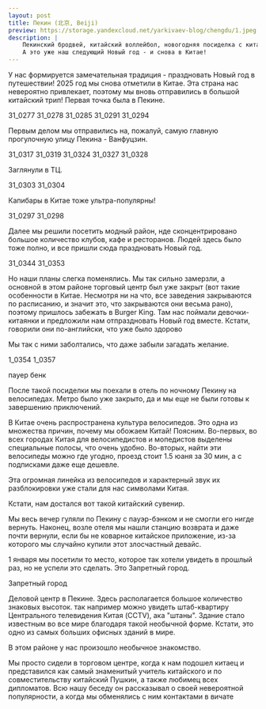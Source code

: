 ```yaml
---
layout: post
title: Пекин (北京, Beiji)
preview: https://storage.yandexcloud.net/yarkivaev-blog/chengdu/1.jpeg
description: |
    Пекинский бродвей, китайский воллейбол, новогодняя посиделка с китаянками, запретный город, штаны (!).
    А это уже наш следующий Новый год - и снова в Китае!
---
```



У нас формируется замечательная традиция - праздновать Новый год в путешествии! 2025 год мы снова отметили в Китае. Эта страна нас невероятно привлекает, поэтому мы вновь отправились в большой китайский трип! Первая точка была в Пекине.


31_0277
31_0278
31_0285
31_0291
31_0294

Первым делом мы отправились на, пожалуй, самую главную прогулочную улицу Пекина - Ванфуцзин. 

31_0317
31_0319
31_0324
31_0327
31_0328

Заглянули в ТЦ.

31_0303
31_0304

Капибары в Китае тоже ультра-популярны!

31_0297
31_0298


Далее мы решили посетить модный район, нде сконцентрировано большое количество клубов, кафе и ресторанов.
Людей здесь было тоже полно, и все пришли сюда праздновать Новый год.

31_0344
31_0353

Но наши планы  слегка поменялись. Мы так сильно замерзли, а основной в этом районе торговый центр был уже закрыт (вот такие особенности в Китае. Несмотря ни на что, все заведения закрываются по расписанию, и значит это, что закрываются они весьма рано), поэтому пришлось забежать в Burger King. Там нас поймали девочки-китаянки и предложили нам отпраздновать Новый год вместе. Кстати, говорили они по-английски, что уже было здорово

Мы так с ними заболтались, что даже забыли загадать желание. 

1_0354
1_0357

пауер бенк

После такой посиделки мы поехали в отель по ночному Пекину на велосипедах. Метро было уже закрыто, да и мы еще не были готовы к завершению приключений.

В Китае очень распространена культура велосипедов. Это одна из множества причин, почему мы обожаем Китай! Поясним. Во-первых, во всех городах Китая для велосипедистов и мопедистов выделены специальные полосы, что очень удобно. Во-вторых, найти эти велосипеды можно где угодно, проезд стоит 1.5 юаня за 30 мин, а с подписками даже еще дешевле. 

Эта огромная линейка из велосипедов и характерный звук их разблокировки уже стали для нас символами Китая.

Кстати, нам достался вот такой китайский сувенир. 

Мы весь вечер гуляли по Пекину с пауэр-бэнком и не смогли его нигде вернуть. Наконец, возле отеля мы нашли станцию возврата и даже почти вернули, если бы не коварное китайское приложение, из-за которого мы случайно купили этот злосчастный девайс.


1 января мы посетили то место, которое так хотели увидеть в прошлый раз, но не успели это сделать. Это Запретный город. 


Запретный город

Деловой центр в Пекине. 
Здесь располагается большое количество знаковых высоток. так например можно увидеть штаб-квартиру  Центрального телевидения Китая (CCTV), ака "штаны". Здание стало известным во все мире благодаря такой необычной форме. Кстати, это одно из самых больших офисных зданий в мире.


В этом районе у нас произошло необычное знакомство. 

Мы просто сидели в торговом центре, когда к нам подошел китаец и представился как самый знаменитый учитель китайского и по совместительству  китайский Пушкин, а также любимец всех дипломатов. Всю нашу беседу он рассказывал о своей невероятной популярности, а когда мы обменялись с ним контактами в вичате 